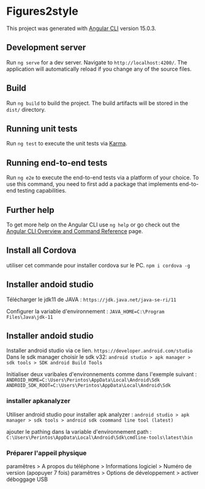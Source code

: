 # Figures2style

This project was generated with [Angular CLI](https://github.com/angular/angular-cli) version 15.0.3.

## Development server

Run `ng serve` for a dev server. Navigate to `http://localhost:4200/`. The application will automatically reload if you change any of the source files.

## Build

Run `ng build` to build the project. The build artifacts will be stored in the `dist/` directory.

## Running unit tests

Run `ng test` to execute the unit tests via [Karma](https://karma-runner.github.io).

## Running end-to-end tests

Run `ng e2e` to execute the end-to-end tests via a platform of your choice. To use this command, you need to first add a package that implements end-to-end testing capabilities.

## Further help

To get more help on the Angular CLI use `ng help` or go check out the [Angular CLI Overview and Command Reference](https://angular.io/cli) page.

## Install all Cordova
utiliser cet commande pour installer cordova sur le PC.
```npm i cordova -g```

## Installer andoid studio
Télécharger le jdk11 de JAVA : 
```https://jdk.java.net/java-se-ri/11```

Configurer la variable d'environnement :
```JAVA_HOME=C:\Program Files\Java\jdk-11```

## Installer andoid studio
Installer android studio via ce lien.
```https://developer.android.com/studio```
Dans le sdk manager choisir le sdk v32:
```android studio > apk manager > sdk tools > SDK android Build Tools```

Initialiser deux varibales d'environnements comme dans l'exemple suivant : 
```ANDROID_HOME=C:\Users\Perintos\AppData\Local\Android\Sdk ```
```ANDROID_SDK_ROOT=C:\Users\Perintos\AppData\Local\Android\Sdk```

### installer apkanalyzer 
Utiliser android studio pour installer apk analyzer :
```android studio > apk manager > sdk tools > android sdk coommand line tool (latest)```

ajouter le pathing dans la variable d'environnement path : 
```C:\Users\Perintos\AppData\Local\Android\Sdk\cmdline-tools\latest\bin```

### Préparer l'appeil physique
paramêtres > A propos du téléphone > Informations logiciel > Numéro de version (apopuyer 7 fois)
paramêtres > Options de développement > activer déboggage USB